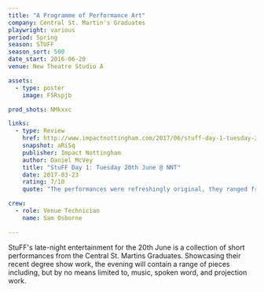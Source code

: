 ```yaml
---
title: "A Programme of Performance Art"
company: Central St. Martin's Graduates
playwright: various 
period: Spring
season: STUFF
season_sort: 500
date_start: 2016-06-20
venue: New Theatre Studio A

assets:
  - type: poster
    image: F5Rspjb

prod_shots: NMkxxc

links:
  - type: Review
    href: http://www.impactnottingham.com/2017/06/stuff-day-1-tuesday-20th-june-nnt/
    snapshot: aRiSq
    publisher: Impact Nottingham
    author: Daniel McVey 
    title: "StuFF Day 1: Tuesday 20th June @ NNT"
    date: 2017-03-23
    rating: 7/10
    quote: "The performances were refreshingly original, they ranged from the funny to the thought-provoking, but all were fascinating."

crew:
  - role: Venue Technician
    name: Sam Osborne 

---
```


StuFF's late-night entertainment for the 20th June is a collection of short performances from the Central St. Martins Graduates. Showcasing their recent degree show work, the evening will contain a range of pieces including, but by no means limited to, music, spoken word, and projection work.
